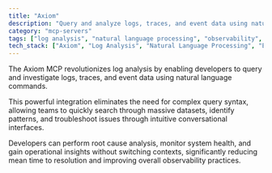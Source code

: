 ```yaml
---
title: "Axiom"
description: "Query and analyze logs, traces, and event data using natural language"
category: "mcp-servers"
tags: ["log analysis", "natural language processing", "observability", "data integration", "AI"]
tech_stack: ["Axiom", "Log Analysis", "Natural Language Processing", "Event Data", "Conversational Interfaces"]
---
```


The Axiom MCP revolutionizes log analysis by enabling developers to query and investigate logs, traces, and event data using natural language commands. 

This powerful integration eliminates the need for complex query syntax, allowing teams to quickly search through massive datasets, identify patterns, and troubleshoot issues through intuitive conversational interfaces. 

Developers can perform root cause analysis, monitor system health, and gain operational insights without switching contexts, significantly reducing mean time to resolution and improving overall observability practices.